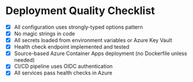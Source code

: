 # Deployment Quality Checklist

- [x] All configuration uses strongly-typed options pattern
- [x] No magic strings in code
- [x] All secrets loaded from environment variables or Azure Key Vault
- [x] Health check endpoint implemented and tested
- [x] Source-based Azure Container Apps deployment (no Dockerfile unless needed)
- [x] CI/CD pipeline uses OIDC authentication
- [x] All services pass health checks in Azure
<!--
- [ ] 90%+ test coverage for deployment logic [Out of Scope: revisit in later phase]
- [ ] All constitutional gates passed [Out of Scope: revisit in later phase]
-->
